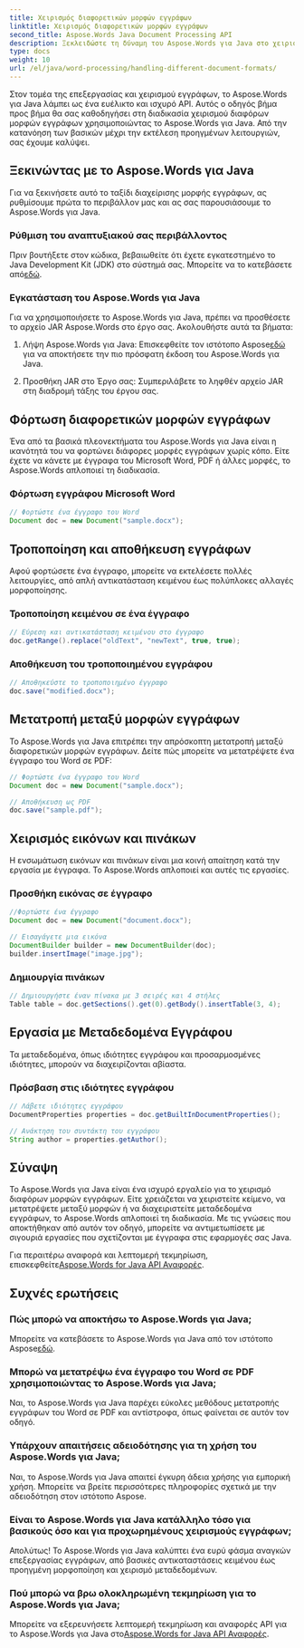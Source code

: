 ```yaml
---
title: Χειρισμός διαφορετικών μορφών εγγράφων
linktitle: Χειρισμός διαφορετικών μορφών εγγράφων
second_title: Aspose.Words Java Document Processing API
description: Ξεκλειδώστε τη δύναμη του Aspose.Words για Java στο χειρισμό διαφορετικών μορφών εγγράφων. Μάθετε την επεξεργασία κειμένου, τις μετατροπές και άλλα με πρακτικά παραδείγματα.
type: docs
weight: 10
url: /el/java/word-processing/handling-different-document-formats/
---
```


Στον τομέα της επεξεργασίας και χειρισμού εγγράφων, το Aspose.Words για Java λάμπει ως ένα ευέλικτο και ισχυρό API. Αυτός ο οδηγός βήμα προς βήμα θα σας καθοδηγήσει στη διαδικασία χειρισμού διαφόρων μορφών εγγράφων χρησιμοποιώντας το Aspose.Words για Java. Από την κατανόηση των βασικών μέχρι την εκτέλεση προηγμένων λειτουργιών, σας έχουμε καλύψει.

## Ξεκινώντας με το Aspose.Words για Java

Για να ξεκινήσετε αυτό το ταξίδι διαχείρισης μορφής εγγράφων, ας ρυθμίσουμε πρώτα το περιβάλλον μας και ας σας παρουσιάσουμε το Aspose.Words για Java.

### Ρύθμιση του αναπτυξιακού σας περιβάλλοντος

 Πριν βουτήξετε στον κώδικα, βεβαιωθείτε ότι έχετε εγκατεστημένο το Java Development Kit (JDK) στο σύστημά σας. Μπορείτε να το κατεβάσετε από[εδώ](https://www.oracle.com/java/technologies/javase-downloads.html).

### Εγκατάσταση του Aspose.Words για Java

Για να χρησιμοποιήσετε το Aspose.Words για Java, πρέπει να προσθέσετε το αρχείο JAR Aspose.Words στο έργο σας. Ακολουθήστε αυτά τα βήματα:

1.  Λήψη Aspose.Words για Java: Επισκεφθείτε τον ιστότοπο Aspose[εδώ](https://releases.aspose.com/words/java/) για να αποκτήσετε την πιο πρόσφατη έκδοση του Aspose.Words για Java.

2. Προσθήκη JAR στο Έργο σας: Συμπεριλάβετε το ληφθέν αρχείο JAR στη διαδρομή τάξης του έργου σας.

## Φόρτωση διαφορετικών μορφών εγγράφων

Ένα από τα βασικά πλεονεκτήματα του Aspose.Words για Java είναι η ικανότητά του να φορτώνει διάφορες μορφές εγγράφων χωρίς κόπο. Είτε έχετε να κάνετε με έγγραφα του Microsoft Word, PDF ή άλλες μορφές, το Aspose.Words απλοποιεί τη διαδικασία.

### Φόρτωση εγγράφου Microsoft Word

```java
// Φορτώστε ένα έγγραφο του Word
Document doc = new Document("sample.docx");
```

## Τροποποίηση και αποθήκευση εγγράφων

Αφού φορτώσετε ένα έγγραφο, μπορείτε να εκτελέσετε πολλές λειτουργίες, από απλή αντικατάσταση κειμένου έως πολύπλοκες αλλαγές μορφοποίησης.

### Τροποποίηση κειμένου σε ένα έγγραφο

```java
// Εύρεση και αντικατάσταση κειμένου στο έγγραφο
doc.getRange().replace("oldText", "newText", true, true);
```

### Αποθήκευση του τροποποιημένου εγγράφου

```java
// Αποθηκεύστε το τροποποιημένο έγγραφο
doc.save("modified.docx");
```

## Μετατροπή μεταξύ μορφών εγγράφων

Το Aspose.Words για Java επιτρέπει την απρόσκοπτη μετατροπή μεταξύ διαφορετικών μορφών εγγράφων. Δείτε πώς μπορείτε να μετατρέψετε ένα έγγραφο του Word σε PDF:

```java
// Φορτώστε ένα έγγραφο του Word
Document doc = new Document("sample.docx");

// Αποθήκευση ως PDF
doc.save("sample.pdf");
```

## Χειρισμός εικόνων και πινάκων

Η ενσωμάτωση εικόνων και πινάκων είναι μια κοινή απαίτηση κατά την εργασία με έγγραφα. Το Aspose.Words απλοποιεί και αυτές τις εργασίες.

### Προσθήκη εικόνας σε έγγραφο

```java
//Φορτώστε ένα έγγραφο
Document doc = new Document("document.docx");

// Εισαγάγετε μια εικόνα
DocumentBuilder builder = new DocumentBuilder(doc);
builder.insertImage("image.jpg");
```

### Δημιουργία πινάκων

```java
// Δημιουργήστε έναν πίνακα με 3 σειρές και 4 στήλες
Table table = doc.getSections().get(0).getBody().insertTable(3, 4);
```

## Εργασία με Μεταδεδομένα Εγγράφου

Τα μεταδεδομένα, όπως ιδιότητες εγγράφου και προσαρμοσμένες ιδιότητες, μπορούν να διαχειρίζονται αβίαστα.

### Πρόσβαση στις ιδιότητες εγγράφου

```java
// Λάβετε ιδιότητες εγγράφου
DocumentProperties properties = doc.getBuiltInDocumentProperties();

// Ανάκτηση του συντάκτη του εγγράφου
String author = properties.getAuthor();
```

## Σύναψη

Το Aspose.Words για Java είναι ένα ισχυρό εργαλείο για το χειρισμό διαφόρων μορφών εγγράφων. Είτε χρειάζεται να χειριστείτε κείμενο, να μετατρέψετε μεταξύ μορφών ή να διαχειριστείτε μεταδεδομένα εγγράφων, το Aspose.Words απλοποιεί τη διαδικασία. Με τις γνώσεις που αποκτήθηκαν από αυτόν τον οδηγό, μπορείτε να αντιμετωπίσετε με σιγουριά εργασίες που σχετίζονται με έγγραφα στις εφαρμογές σας Java.

 Για περαιτέρω αναφορά και λεπτομερή τεκμηρίωση, επισκεφθείτε[Aspose.Words for Java API Αναφορές](https://reference.aspose.com/words/java/).

## Συχνές ερωτήσεις

### Πώς μπορώ να αποκτήσω το Aspose.Words για Java;

 Μπορείτε να κατεβάσετε το Aspose.Words για Java από τον ιστότοπο Aspose[εδώ](https://releases.aspose.com/words/java/).

### Μπορώ να μετατρέψω ένα έγγραφο του Word σε PDF χρησιμοποιώντας το Aspose.Words για Java;

Ναι, το Aspose.Words για Java παρέχει εύκολες μεθόδους μετατροπής εγγράφων του Word σε PDF και αντίστροφα, όπως φαίνεται σε αυτόν τον οδηγό.

### Υπάρχουν απαιτήσεις αδειοδότησης για τη χρήση του Aspose.Words για Java;

Ναι, το Aspose.Words για Java απαιτεί έγκυρη άδεια χρήσης για εμπορική χρήση. Μπορείτε να βρείτε περισσότερες πληροφορίες σχετικά με την αδειοδότηση στον ιστότοπο Aspose.

### Είναι το Aspose.Words για Java κατάλληλο τόσο για βασικούς όσο και για προχωρημένους χειρισμούς εγγράφων;

Απολύτως! Το Aspose.Words για Java καλύπτει ένα ευρύ φάσμα αναγκών επεξεργασίας εγγράφων, από βασικές αντικαταστάσεις κειμένου έως προηγμένη μορφοποίηση και χειρισμό μεταδεδομένων.

### Πού μπορώ να βρω ολοκληρωμένη τεκμηρίωση για το Aspose.Words για Java;

 Μπορείτε να εξερευνήσετε λεπτομερή τεκμηρίωση και αναφορές API για το Aspose.Words για Java στο[Aspose.Words for Java API Αναφορές](https://reference.aspose.com/words/java/).